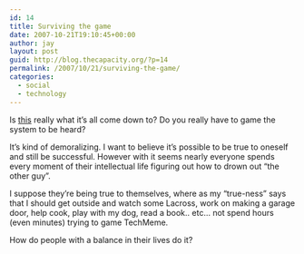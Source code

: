 ```yaml
---
id: 14
title: Surviving the game
date: 2007-10-21T19:10:45+00:00
author: jay
layout: post
guid: http://blog.thecapacity.org/?p=14
permalink: /2007/10/21/surviving-the-game/
categories:
  - social
  - technology
---
```

Is [this](http://scobleizer.com/2007/10/21/reverse-engineering-techmeme/ "Scoble and Techmeme") really what it’s all come down to? Do you really have to game the system to be heard?

It’s kind of demoralizing. I want to believe it’s possible to be true to oneself and still be successful. However with it seems nearly everyone spends every moment of their intellectual life figuring out how to drown out “the other guy”.

I suppose they’re being true to themselves, where as my “true-ness” says that I should get outside and watch some Lacross, work on making a garage door, help cook, play with my dog, read a book.. etc… not spend hours (even minutes) trying to game TechMeme.

How do people with a balance in their lives do it?
